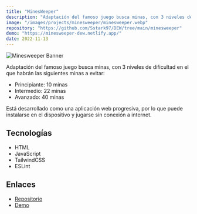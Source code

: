 ```yaml
---
title: "MinesWeeper"
description: "Adaptación del famoso juego busca minas, con 3 niveles de dificultad."
image: "/images/projects/minesweeper/minesweeper.webp"
repository: "https://github.com/Sstark97/DEW/tree/main/minesweeper"
demo: "https://minesweeper-dew.netlify.app/"
date: 2022-11-13
---
```


![Minesweeper Banner](/images/projects/minesweeper/minesweeper-banner.webp)

Adaptación del famoso juego busca minas, con 3 niveles de dificultad en el que habrán las siguientes minas a evitar:
<ul class="common-list">
<li>Principiante: 10 minas</li>
<li>Intermedio: 22 minas</li>
<li>Avanzado: 40 minas</li>
</ul>
Está desarrollado como una aplicación web progresiva, por lo que puede instalarse en el dispositivo y jugarse sin conexión 
a internet.

## Tecnologías
- HTML
- JavaScript
- TailwindCSS
- ESLint

## Enlaces
- [Repositorio](https://github.com/Sstark97/DEW/tree/main/minesweeper)
- [Demo](https://minesweeper-dew.netlify.app/)